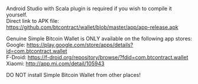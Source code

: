 Android Studio with Scala plugin is required if you wish to compile it yourself.  
Direct link to APK file: https://github.com/btcontract/wallet/blob/master/app/app-release.apk  

Genuine Simple Bitcoin Wallet is ONLY available on the following app stores:  
Google: https://play.google.com/store/apps/details?id=com.btcontract.wallet  
F-Droid: https://f-droid.org/repository/browse/?fdid=com.btcontract.wallet  
Xiaomi: http://app.mi.com/detail/105943  
  
DO NOT install Simple Bitcoin Wallet from other places!
